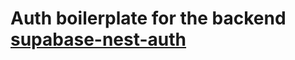 # Auth boilerplate for the backend [supabase-nest-auth](https://github.com/mihaiandrei97/supabase-nest-auth)
